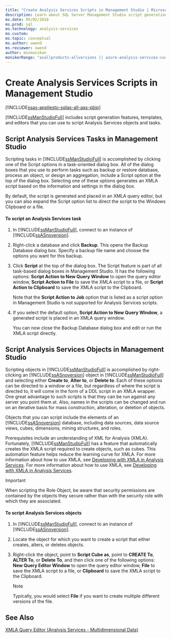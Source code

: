 ```yaml
---
title: "Create Analysis Services Scripts in Management Studio | Microsoft Docs"
description: Learn about SQL Server Management Studio script generation features, templates, and editors for scripting Analysis Services objects and tasks.
ms.date: 05/02/2018
ms.prod: sql
ms.technology: analysis-services
ms.custom:
ms.topic: conceptual
ms.author: owend
ms.reviewer: owend
author: minewiskan
monikerRange: "asallproducts-allversions || azure-analysis-services-current || power-bi-premium-current || >= sql-analysis-services-2016"
---
```

# Create Analysis Services Scripts in Management Studio

[!INCLUDE[ssas-appliesto-sqlas-all-aas-pbip](../includes/ssas-appliesto-sqlas-all-aas-pbip.md)]

  [!INCLUDE[ssManStudioFull](../includes/ssmanstudiofull-md.md)] includes script generation features, templates, and editors that you can use to script Analysis Services objects and tasks.  
  
## Script Analysis Services Tasks in Management Studio  
 Scripting tasks in [!INCLUDE[ssManStudioFull](../includes/ssmanstudiofull-md.md)] is accomplished by clicking one of the Script options in a task-oriented dialog box. All of the dialog boxes that you use to perform tasks such as backup or restore database, process an object, or design an aggregation, include a Script option at the top of the dialog box. Selecting one of these options generates an XMLA script based on the information and settings in the dialog box.  
  
 By default, the script is generated and placed in an XMLA query editor, but you can also expand the Script option list to direct the script to the Windows Clipboard or a file.  
  
#### To script an Analysis Services task  
  
1.  In [!INCLUDE[ssManStudioFull](../includes/ssmanstudiofull-md.md)], connect to an instance of [!INCLUDE[ssASnoversion](../includes/ssasnoversion-md.md)].  
  
2.  Right-click a database and click **Backup**. This opens the Backup Database dialog box. Specify a backup file name and choose the options you want for this backup.  
  
3.  Click **Script** at the top of the dialog box. The Script feature is part of all task-based dialog boxes in Management Studio. It has the following options: **Script Action to New Query Window** to open the query editor window, **Script Action to File** to save the XMLA script to a file, or **Script Action to Clipboard** to save the XMLA script to the Clipboard.  
  
     Note that the **Script Action to Job** option that is listed as a script option in Management Studio is not supported for Analysis Services scripts.  
  
4.  If you select the default option, **Script Action to New Query Window**, a generated script is placed in an XMLA query window.  
  
     You can now close the Backup Database dialog box and edit or run the XMLA script directly.  
  
## Script Analysis Services Objects in Management Studio  
 Scripting objects in [!INCLUDE[ssManStudioFull](../includes/ssmanstudiofull-md.md)] is accomplished by right-clicking an [!INCLUDE[ssASnoversion](../includes/ssasnoversion-md.md)] object in [!INCLUDE[ssManStudioFull](../includes/ssmanstudiofull-md.md)] and selecting either **Create to**, **Alter to**, or **Delete to**. Each of these options can be directed to a window or a file, but regardless of where the script is directed to, it will come in the form of a DDL script in an XMLA wrapper. One great advantage to such scripts is that they can be run against any server you point them at. Also, names in the scripts can be changed and run on an iterative basis for mass construction, alteration, or deletion of objects.  
  
 Objects that you can script include the elements of an [!INCLUDE[ssASnoversion](../includes/ssasnoversion-md.md)] database, including data sources, data source views, cubes, dimensions, mining structures, and roles.  
  
 Prerequisites include an understanding of XML for Analysis (XMLA). Fortunately, [!INCLUDE[ssManStudioFull](../includes/ssmanstudiofull-md.md)] has a feature that automatically creates the XMLA script required to create objects, such as cubes. This automation feature helps reduce the learning curve for XMLA. For more information about how to use XMLA, see [Developing with XMLA in Analysis Services](../../analysis-services/multidimensional-models-scripting-language-assl-xmla/developing-with-xmla-in-analysis-services.md). For more information about how to use XMLA, see [Developing with XMLA in Analysis Services](../../analysis-services/multidimensional-models-scripting-language-assl-xmla/developing-with-xmla-in-analysis-services.md).  
  
> [!IMPORTANT]  
>  When scripting the Role Object, be aware that security permissions are contained by the objects they secure rather than with the security role with which they are associated.  
  
#### To script Analysis Services objects  
  
1.  In [!INCLUDE[ssManStudioFull](../includes/ssmanstudiofull-md.md)], connect to an instance of [!INCLUDE[ssASnoversion](../includes/ssasnoversion-md.md)].  
  
2.  Locate the object for which you want to create a script that either creates, alters, or deletes objects.  
  
3.  Right-click the object, point to **Script Cube as**, point to **CREATE To**, **ALTER To**, or **Delete To**, and then click one of the following options: **New Query Editor Window** to open the query editor window, **File** to save the XMLA script to a file, or **Clipboard** to save the XMLA script to the Clipboard.  
  
    > [!NOTE]  
    >  Typically, you would select **File** if you want to create multiple different versions of the file.  
  
## See Also  
 [XMLA Query Editor &#40;Analysis Services - Multidimensional Data&#41;](https://msdn.microsoft.com/library/14623019-7839-4038-9d12-2f8953d2ec04)  
  
  
